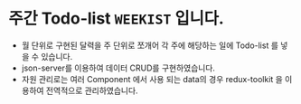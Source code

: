# 주간 Todo-list `WEEKIST` 입니다.
- 월 단위로 구현된 달력을 주 단위로 쪼개어 각 주에 해당하는 일에 Todo-list 를 넣을 수 있습니다.
- json-server를 이용하여 데이터 CRUD를 구현하였습니다.
- 자원 관리로는 여러 Component 에서 사용 되는 data의 경우 redux-toolkit 을 이용하여 전역적으로 관리하였습니다.
